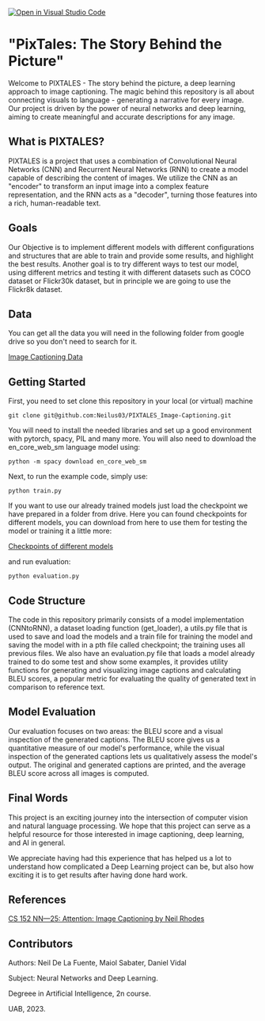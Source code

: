 [![Open in Visual Studio Code](https://classroom.github.com/assets/open-in-vscode-718a45dd9cf7e7f842a935f5ebbe5719a5e09af4491e668f4dbf3b35d5cca122.svg)](https://classroom.github.com/online_ide?assignment_repo_id=11110514&assignment_repo_type=AssignmentRepo)

# "PixTales: The Story Behind the Picture"

Welcome to PIXTALES - The story behind the picture, a deep learning approach to image captioning. The magic behind this repository is all about connecting visuals to language - generating a narrative for every image. Our project is driven by the power of neural networks and deep learning, aiming to create meaningful and accurate descriptions for any image. 

## What is PIXTALES?

PIXTALES is a project that uses a combination of Convolutional Neural Networks (CNN) and Recurrent Neural Networks (RNN) to create a model capable of describing the content of images. We utilize the CNN as an "encoder" to transform an input image into a complex feature representation, and the RNN acts as a "decoder", turning those features into a rich, human-readable text. 

## Goals

Our Objective is to implement different models with different configurations and structures that are able to train and provide some results, and highlight the best results. Another goal is to try different ways to test our model, using different metrics and testing it with different datasets such as COCO dataset or Flickr30k dataset, but in principle we are going to use the Flickr8k dataset.

## Data

You can get all the data you will need in the following folder from google drive so you don't need to search for it.

[Image Captioning Data](https://drive.google.com/drive/folders/1skoIZFClsh_Ol-wiwG_Foo53BQF8KOMW?usp=sharing)

## Getting Started

First, you need to set clone this repository in your local (or virtual) machine

```
git clone git@github.com:Neilus03/PIXTALES_Image-Captioning.git
```

You will need to install the needed libraries and set up a good environment with pytorch, spacy, PIL and many more. You will also need to download the en_core_web_sm language model using:

```
python -m spacy download en_core_web_sm
```

Next, to run the example code, simply use:

```
python train.py
```
If you want to use our already trained models just load the checkpoint we have prepared in a folder from drive. Here you can found checkpoints for different models, you can download from here to use them for testing the model or training it a little more:

[Checkpoints of different models](https://drive.google.com/drive/folders/1ada905qZpaIdcILrhixOt4uVA2xHtHzt?usp=sharing)

and run evaluation:

```
python evaluation.py
```
## Code Structure

The code in this repository primarily consists of a model implementation (CNNtoRNN), a dataset loading function (get_loader), a utils.py file that is used to save and load the models and a train file for training the model and saving the model with in a pth file called checkpoint; the training uses all previous files. We also have an evaluation.py file that loads a model already trained to do some test and show some examples, it provides utility functions for generating and visualizing image captions and calculating BLEU scores, a popular metric for evaluating the quality of generated text in comparison to reference text. 

## Model Evaluation

Our evaluation focuses on two areas: the BLEU score and a visual inspection of the generated captions. The BLEU score gives us a quantitative measure of our model's performance, while the visual inspection of the generated captions lets us qualitatively assess the model's output. The original and generated captions are printed, and the average BLEU score across all images is computed.

## Final Words

This project is an exciting journey into the intersection of computer vision and natural language processing. We hope that this project can serve as a helpful resource for those interested in image captioning, deep learning, and AI in general.

We appreciate having had this experience that has helped us a lot to understand how complicated a Deep Learning project can be, but also how exciting it is to get results after having done hard work.

## References
[CS 152 NN—25: Attention: Image Captioning by Neil Rhodes](https://youtu.be/JTXPrjvhLl8)


## Contributors

Authors: Neil De La Fuente, Maiol Sabater, Daniel Vidal

Subject: Neural Networks and Deep Learning.

Degreee in Artificial Intelligence, 2n course.

UAB, 2023.
